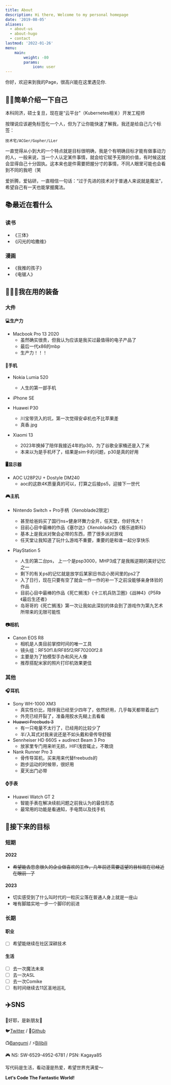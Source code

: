 ```yaml
---
title: About
description: Hi there, Welcome to my personal homepage
date: '2019-08-05'
aliases:
  - about-us
  - about-hugo
  - contact
lastmod: '2022-01-26'
menu:
    main: 
        weight: -80
        params: 
            icon: user
---
```


你好，欢迎来到我的Page，很高兴能在这里遇见你.

## 🙌🏼简单介绍一下自己

本科同济，硕士复旦，现在是“云平台”（Kubernetes相关）开发工程师

按理说应该避免标签化一个人，但为了让你能快速了解我，我还是给自己几个标签：

```
技术宅/ACGer/Gopher/LLer
```

一直觉得从小到大的一个特点就是目标很明确，我是个有明确目标才能有做事动力的人，一般来说，当一个人认定某件事情，就会给它赋予无限的价值，有时候这就会显得自己十分固执。这本来也是件需要把握分寸的事情，不同人眼里可能也会看到不同的我吧（笑

爱折腾，爱钻研，一直相信一句话：“过于先进的技术对于普通人来说就是魔法”，希望自己有一天也能掌握魔法。

## 📚最近在看什么

### 读书

-   《三体》
-   《闪光的哈撒维》

### 漫画

-   《我推的孩子》
-   《电锯人》

## 👨🏻‍💻我在用的装备

### 大件

#### 💻生产力

* Macbook Pro 13 2020
  * 虽然确实很贵，但我认为应该是我买过最值得的电子产品了
  * 最后一代x86的mbp
  * 生产力！！！

#### 📱手机

* Nokia Lumia 520
    * 人生的第一部手机
* iPhone SE

* Huawei P30
    * 川宝带货入的坑，第一次觉得安卓机也不比苹果差
    * 真香.jpg

* Xiaomi 13
    * 2023年换掉了陪伴我接近4年的p30，为了谷歌全家桶还是入了米
    * 本来以为是手机坏了，结果是sim卡的问题，p30是真的好用


#### 🖥显示器

* AOC U28P2U + Dostyle DM240
    * aoc的这款4K质量真的可以，打算之后接ps5，迎接下一世代


#### 🎮主机

* Nintendo Switch + Pro手柄（Xenoblade2限定）
    * 甚至给爸妈买了国行ns+健身环舞力全开，任天堂，你好伟大！
    * 目前心目中最棒的作品《塞尔达》《Xenoblade2》《极乐迪斯科》
    * 基本上是我派对聚会必带的东西，攒了很多派对游戏
    * 任天堂让我知道了玩什么游戏不重要，重要的是和谁一起分享快乐

* PlayStation 5
    * 人生的第二台ps， 上一个是psp3000，MHP3成了是我叛逆期的美好记忆之一
    * 剩下的有关ps的记忆就是放学后某家旧书店小房间里的ps2了
    * 入了日行，现在只要有空了就会一作一作的补一下之前没能够亲身体验的作品
    * 目前心目中最棒的作品《死亡搁浅》《十三机兵防卫圈》《战神4》《P5R》《最后生还者》
    * 岛哥哥的《死亡搁浅》第一次让我如此深刻的体会到了游戏作为第九艺术所带来的无限可能性


#### 📷相机

-   Canon EOS R8
    -   相机是人类目前掌控时间的唯一工具
    -   镜头组：RF50f1.8/RF85f2/RF70200f2.8
    -   主要是为了拍模型手办和风光人像
    -   推荐搭配米家的照片打印机效果更佳

### 其他

#### 🎧耳机

* Sony WH-1000 XM3
  * 真实性价比，陪伴我已经至少四年了，依然好用，几乎每天都带着出门
  * 外壳已经开裂了，准备用胶水先糊上去看看
* ~~Huawei Freebuds 3~~
  * 有一只电量不太行了，已经用的比较少了
  * 半/入耳式对我来说还是不如头戴和骨传导舒服
* Sennheiser HD 660S + audirect Beam 3 Pro
  * 放家里专门用来听无损，HIFI浅尝辄止，不敢烧
* Nank Runner Pro 3
  * 骨传导耳机，买来用来代替freebuds的
  * 跑步运动的时候带，很好用
  * 夏天出门必带

#### ⌚️手表

* Huawei Watch GT 2
  * 智能手表在解决续航问题之前我认为的最佳形态
  * 最常用的功能是看通知，手电筒以及找手机

## 🚀接下来的目标

### 短期

#### 2022

* ~~希望能去思念很久的企业做喜欢的工作，几年前还需要遥望的目标现在已经近在眼前--了~~

#### 2023

* 切实感受到了什么叫时代的一粒灰尘落在普通人身上就是一座山
* 唯有脚踏实地一步一个脚印的前进

### 长期

#### 职业

-   [ ] 希望能继续在社区深耕技术

#### 生活

-   [ ] 去一次魔法未来
-   [ ] 去一次ASL
-   [ ] 去一次Comike
-   [ ] 有时间继续去11区圣地巡礼

## ✈️SNS

👏好耶，是新朋友🍻

🐦[Twitter](https://twitter.com/kagaya_85) / 🐙[Github](https://github.com/kagaya85)

📺[Bangumi](https://bangumi.tv/user/kagaya85) / ⚡️[Bilibili](https://space.bilibili.com/7373154)

🎮 NS: SW-6529-4952-6781 / PSN: Kagaya85

写代码是生活，看动漫是热爱，希望世界充满爱～

**Let‘s Code The Fantastic World!**
